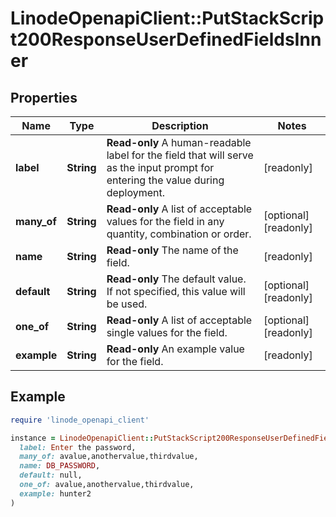 # LinodeOpenapiClient::PutStackScript200ResponseUserDefinedFieldsInner

## Properties

| Name | Type | Description | Notes |
| ---- | ---- | ----------- | ----- |
| **label** | **String** | __Read-only__ A human-readable label for the field that will serve as the input prompt for entering the value during deployment. | [readonly] |
| **many_of** | **String** | __Read-only__ A list of acceptable values for the field in any quantity, combination or order. | [optional][readonly] |
| **name** | **String** | __Read-only__ The name of the field. | [readonly] |
| **default** | **String** | __Read-only__ The default value.  If not specified, this value will be used. | [optional][readonly] |
| **one_of** | **String** | __Read-only__ A list of acceptable single values for the field. | [optional][readonly] |
| **example** | **String** | __Read-only__ An example value for the field. | [readonly] |

## Example

```ruby
require 'linode_openapi_client'

instance = LinodeOpenapiClient::PutStackScript200ResponseUserDefinedFieldsInner.new(
  label: Enter the password,
  many_of: avalue,anothervalue,thirdvalue,
  name: DB_PASSWORD,
  default: null,
  one_of: avalue,anothervalue,thirdvalue,
  example: hunter2
)
```

